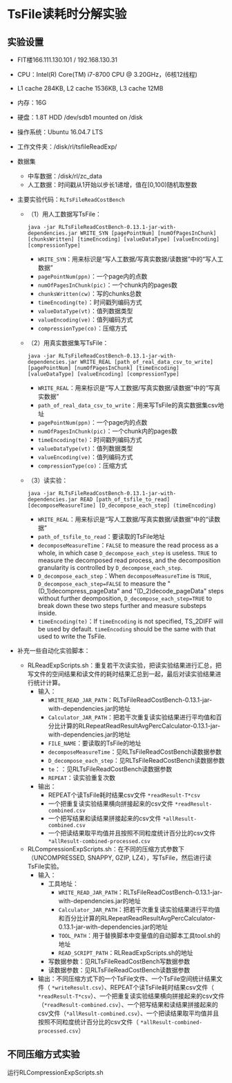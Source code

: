 # TsFile读耗时分解实验

## 实验设置

- FIT楼166.111.130.101 / 192.168.130.31

- CPU：Intel(R) Core(TM) i7-8700 CPU @ 3.20GHz，(6核12线程)

- L1 cache 284KB, L2 cache 1536KB, L3 cache 12MB

- 内存：16G

- 硬盘：1.8T HDD /dev/sdb1 mounted on /disk

- 操作系统：Ubuntu 16.04.7 LTS

- 工作文件夹：/disk/rl/tsfileReadExp/

- 数据集

    - 中车数据：/disk/rl/zc_data
    - 人工数据：时间戳从1开始以步长1递增，值在[0,100)随机取整数

- 主要实验代码：`RLTsFileReadCostBench`

    - （1）用人工数据写TsFile：

        ```shell
        java -jar RLTsFileReadCostBench-0.13.1-jar-with-dependencies.jar WRITE_SYN [pagePointNum] [numOfPagesInChunk] [chunksWritten] [timeEncoding] [valueDataType] [valueEncoding] [compressionType]
        ```

        - `WRITE_SYN`：用来标识是“写人工数据/写真实数据/读数据”中的“写人工数据”
        - `pagePointNum(ppn)`：一个page内的点数
        - `numOfPagesInChunk(pic)`：一个chunk内的pages数
        - `chunksWritten(cw)`：写的chunks总数
        - `timeEncoding(te)`：时间戳列编码方式
        - `valueDataType(vt)`：值列数据类型
        - `valueEncoding(ve)`：值列编码方式
        - `compressionType(co)`：压缩方式

    - （2）用真实数据集写TsFile：

        ```shell
        java -jar RLTsFileReadCostBench-0.13.1-jar-with-dependencies.jar WRITE_REAL [path_of_real_data_csv_to_write] [pagePointNum] [numOfPagesInChunk] [timeEncoding] [valueDataType] [valueEncoding] [compressionType]
        ```

        - `WRITE_REAL`：用来标识是“写人工数据/写真实数据/读数据”中的“写真实数据”
        - `path_of_real_data_csv_to_write`：用来写TsFile的真实数据集csv地址
        - `pagePointNum(ppn)`：一个page内的点数
        - `numOfPagesInChunk(pic)`：一个chunk内的pages数
        - `timeEncoding(te)`：时间戳列编码方式
        - `valueDataType(vt)`：值列数据类型
        - `valueEncoding(ve)`：值列编码方式
        - `compressionType(co)`：压缩方式

    - （3）读实验：

        ```shell
        java -jar RLTsFileReadCostBench-0.13.1-jar-with-dependencies.jar READ [path_of_tsfile_to_read] [decomposeMeasureTime] [D_decompose_each_step] (timeEncoding)
        ```

        - `WRITE_REAL`：用来标识是“写人工数据/写真实数据/读数据”中的“读数据”
        - `path_of_tsfile_to_read`：要读取的TsFile地址
        - `decomposeMeasureTime`：`FALSE` to measure the read process as a whole, in which case `D_decompose_each_step` is useless. `TRUE` to measure the decomposed read process, and the decomposition granularity is controlled by `D_decompose_each_step`.
        - `D_decompose_each_step`：When `decomposeMeasureTime` is `TRUE`, `D_decompose_each_step=FALSE` to measure the "(D_1)decompress_pageData" and "(D_2)decode_pageData" steps without further deomposition, `D_decompose_each_step=TRUE` to break down these two steps further and measure substeps inside.
        - `timeEncoding(te)`：If `timeEncoding` is not specified, TS_2DIFF will be used by default. `timeEncoding` should be the same with that used to write the TsFile.

- 补充一些自动化实验脚本：

    - RLReadExpScripts.sh：重复若干次读实验，把读实验结果进行汇总，把写文件的空间结果和读文件的耗时结果汇总到一起，最后对读实验结果进行统计计算。
        - 输入：
            - `WRITE_READ_JAR_PATH`：RLTsFileReadCostBench-0.13.1-jar-with-dependencies.jar的地址
            - `Calculator_JAR_PATH`：把若干次重复读实验结果进行平均值和百分比计算的RLRepeatReadResultAvgPercCalculator-0.13.1-jar-with-dependencies.jar的地址
            - `FILE_NAME`：要读取的TsFile的地址
            - `decomposeMeasureTime`：见RLTsFileReadCostBench读数据参数
            - `D_decompose_each_step`：见RLTsFileReadCostBench读数据参数
            - `te`：：见RLTsFileReadCostBench读数据参数
            - `REPEAT`：读实验重复次数
        - 输出：
            - REPEAT个读TsFile耗时结果csv文件 `*readResult-T*csv`
            - 一个把重复读实验结果横向拼接起来的csv文件 `*readResult-combined.csv`
            - 一个把写结果和读结果拼接起来的csv文件 `*allResult-combined.csv`
            - 一个把读结果取平均值并且按照不同粒度统计百分比的csv文件 `*allResult-combined-processed.csv`
    - RLCompressionExpScripts.sh：在不同的压缩方式参数下（UNCOMPRESSED, SNAPPY, GZIP, LZ4），写TsFile，然后进行读TsFile实验。
        - 输入：
            - 工具地址：
                - `WRITE_READ_JAR_PATH`：RLTsFileReadCostBench-0.13.1-jar-with-dependencies.jar的地址
                - `Calculator_JAR_PATH`：把若干次重复读实验结果进行平均值和百分比计算的RLRepeatReadResultAvgPercCalculator-0.13.1-jar-with-dependencies.jar的地址
                - `TOOL_PATH`：用于替换脚本中变量值的自动脚本工具tool.sh的地址
                - `READ_SCRIPT_PATH`：RLReadExpScripts.sh的地址
            - 写数据参数：见RLTsFileReadCostBench写数据参数
            - 读数据参数：见RLTsFileReadCostBench读数据参数
        - 输出：不同压缩方式下的一个TsFile文件、一个TsFile空间统计结果文件（ `*writeResult.csv`）、REPEAT个读TsFile耗时结果csv文件（ `*readResult-T*csv`）、一个把重复读实验结果横向拼接起来的csv文件（`*readResult-combined.csv`）、一个把写结果和读结果拼接起来的csv文件（`*allResult-combined.csv`）、一个把读结果取平均值并且按照不同粒度统计百分比的csv文件（ `*allResult-combined-processed.csv`）



## 不同压缩方式实验

运行RLCompressionExpScripts.sh





